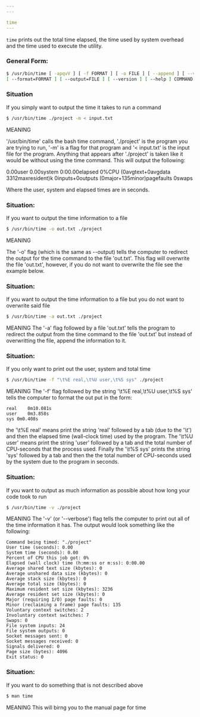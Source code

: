 ```yaml
---
---

time
---
```

`time` prints out the total time elapsed, the time used by system overhead and the time used to execute the utility.
	
### General Form:

~~~ bash
$ /usr/bin/time [ -apqvV ] [ -f FORMAT ] [ -o FILE ] [ --append ] [ --verbose ] [ --quiet ] [ --portability ]
[ --format=FORMAT ] [ --output=FILE ] [ --version ] [ --help ] COMMAND [ ARGS ] 
~~~

<!--more-->

### Situation

If you simply want to output the time it takes to run a command
	
~~~ bash
$ /usr/bin/time ./project -m < input.txt
~~~

MEANING

'/usr/bin/time' calls the bash time command, './project' is the program you are trying to run,
'-m' is a flag for that program and '< input.txt' is the input file for the program.
Anything that appears after './project' is taken like it would be without using the time command.
This will output the following:

0.00user 0.00system 0:00.00elapsed 0%CPU (0avgtext+0avgdata 3312maxresident)k
0inputs+0outputs (0major+135minor)pagefaults 0swaps

Where the user, system and elapsed times are in seconds.

### Situation:
	
If you want to output the time information to a file

~~~ bash
$ /usr/bin/time -o out.txt ./project
~~~

MEANING
	
The '-o' flag (which is the same as --output) tells the computer to redirect the output for the
time command to the file 'out.txt'. This flag will overwrite the file 'out.txt', however, if you
do not want to overwrite the file see the example below.

### Situation:
If you want to output the time information to a file but you do not want to overwrite said file

~~~ bash
$ /usr/bin/time -a out.txt ./project
~~~
	
MEANING
The '-a' flag followed by a file 'out.txt' tells the program to redirect the output from the time
command to the file 'out.txt' but instead of overwritting the file, append the information to it.

### Situation:
If you only want to print out the user, system and total time

~~~ bash
$ /usr/bin/time -f "\t%E real,\t%U user,\t%S sys" ./project
~~~

MEANING	
The '-f' flag followed by the string '\t%E real,\t%U user,\t%S sys' tells the computer to format
the out put in the form:
 
	real	0m10.081s
	user	0m3.858s
	sys	0m0.408s

the '\t%E real' means print the string 'real' followed by a tab (due to the '\t') and then the elapsed time (wall-clock time)
used by the program. The '\t%U user' means print the string 'user' followed by a tab and the total number of CPU-seconds that
the process used. Finally the '\t%S sys' prints the string 'sys' followed by a tab and then the the total number of CPU-seconds
used by the system due to the program in seconds.

### Situation:
If you want to output as much information as possible about how long your code took to run

~~~bash
$ /usr/bin/time -v ./project
~~~
	
MEANING
The '-v' (or '--verbose') flag tells the computer to print out all of the time information it has. The output would look
something like the following:

	Command being timed: "./project"
	User time (seconds): 0.00
	System time (seconds): 0.00
	Percent of CPU this job got: 0%
	Elapsed (wall clock) time (h:mm:ss or m:ss): 0:00.00
	Average shared text size (kbytes): 0
	Average unshared data size (kbytes): 0
	Average stack size (kbytes): 0
	Average total size (kbytes): 0
	Maximum resident set size (kbytes): 3236
	Average resident set size (kbytes): 0
	Major (requiring I/O) page faults: 0
	Minor (reclaiming a frame) page faults: 135
	Voluntary context switches: 2
	Involuntary context switches: 7
	Swaps: 0
	File system inputs: 24
	File system outputs: 0
	Socket messages sent: 0
	Socket messages received: 0
	Signals delivered: 0
	Page size (bytes): 4096
	Exit status: 0
 		
### Situation:
If you want to do something that is not described above

~~~ bash
$ man time
~~~
	
MEANING
This will birng you to the manual page for time
